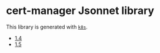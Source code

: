 # cert-manager Jsonnet library

This library is generated with [`k8s`](https://github.com/jsonnet-libs/k8s).

- [1.4](1.4/README.md)
- [1.5](1.5/README.md)
